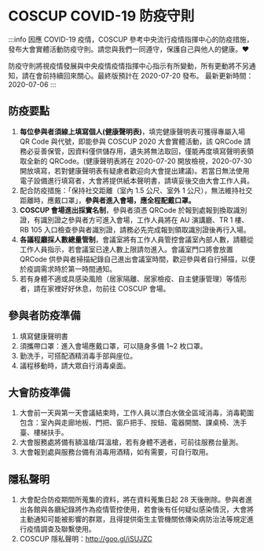 # COSCUP COVID-19 防疫守則

:::info
因應 COVID-19 疫情，COSCUP 參考中央流行疫情指揮中心的防疫措施，發布大會實體活動防疫守則。請您與我們一同遵守，保護自己與他人的健康。♥️

防疫守則將視疫情發展與中央疫情疫情指揮中心指示有所變動，所有更動將不另通知，請在會前持續回來關心。最終版預計在 2020-07-20 發布。
最新更新時間：2020-07-06
:::

## 防疫要點

1. **每位參與者須線上填寫個人(健康聲明表)**，填完健康聲明表可獲得專屬入場 QR Code 與代號，即能參與 COSCUP 2020 大會實體活動，該 QRCode 請務必妥善保管，因資料僅供儲存用，遺失將無法取回，僅能再度填寫聲明表領取全新的 QRCode。(健康聲明表將在 2020-07-20 開放檢視，2020-07-30 開放填寫，若對健康聲明表有疑慮者歡迎向大會提出建議)。若當日無法使用電子設備進行填寫者，大會將提供紙本聲明書，請填妥後交由大會工作人員。
2. 配合防疫措施：「保持社交距離（室內 1.5 公尺、室外 1 公尺），無法維持社交距離時，應戴口罩」，**參與者進入會場，應全程配戴口罩。**
3. **COSCUP 會場進出採實名制**，參與者須憑 QRCode 於報到處報到換取識別證，有識別證之參與者方可進入會場，工作人員將在 AU 演講廳、TR 1 樓、RB 105 入口檢查參與者識別證，請務必先完成報到領取識別證後再行入場。
4. **各議程廳採人數總量管制**，會議室將有工作人員管控會議室內部人數，請聽從工作人員指示，若會議室已達人數上限請勿進入。會議室門口將會放置 QRCode 供參與者掃描紀錄自己進出會議室時間，歡迎參與者自行掃描，以便於疫調需求時於第一時間通知。
5. 若有身體不適或具感染風險（居家隔離、居家檢疫、自主健康管理）等情形者，請在家裡好好休息，勿前往 COSCUP 會場。

## 參與者防疫準備

1. 填寫健康聲明書
2. 須攜帶口罩：進入會場應戴口罩，可以隨身多備 1~2 枚口罩。
3. 勤洗手，可搭配酒精消毒手部與座位。
4. 議程移動時，請大眾自行消毒桌面。

## 大會防疫準備

1. 大會前一天與第一天會議結束時，工作人員以漂白水做全區域消毒，消毒範圍包含：室內與走廊地板、門把、窗戶把手、按鈕、電器開關、課桌椅、洗手臺、樓梯扶手。
2. 大會服務處將備有額溫槍/耳溫槍，若有身體不適者，可前往服務台量測。
3. 大會報到處與服務台備有消毒用酒精，如有需要，可自行取用。

## 隱私聲明

1. 大會配合防疫期間所蒐集的資料，將在資料蒐集日起 28 天後刪除。參與者進出各館與各廳紀錄將作為疫情管控使用，若會後有任何疑似感染情況，大會將主動通知可能被影響的群眾，且得提供衛生主管機關依傳染病防治法等規定進行疫情調查及聯繫使用。
2. COSCUP 隱私聲明：http://goo.gl/iSUJZC
